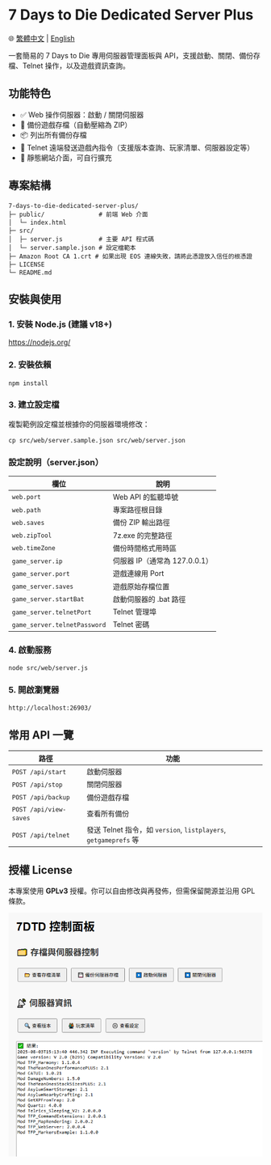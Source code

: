 # 7 Days to Die Dedicated Server Plus

🌐 [繁體中文](readme.md) | [English](readme.en.md)

一套簡易的 7 Days to Die 專用伺服器管理面板與 API，支援啟動、關閉、備份存檔、Telnet 操作，以及遊戲資訊查詢。

## 功能特色

- ✅ Web 操作伺服器：啟動 / 關閉伺服器
- 💾 備份遊戲存檔（自動壓縮為 ZIP）
- 📦 列出所有備份存檔
- 🧠 Telnet 遠端發送遊戲內指令（支援版本查詢、玩家清單、伺服器設定等）
- 📂 靜態網站介面，可自行擴充

## 專案結構

```
7-days-to-die-dedicated-server-plus/
├─ public/               # 前端 Web 介面
│  └─ index.html
├─ src/
│  ├─ server.js          # 主要 API 程式碼
│  └─ server.sample.json # 設定檔範本
├─ Amazon Root CA 1.crt # 如果出現 EOS 連線失敗，請將此憑證放入信任的根憑證
├─ LICENSE
└─ README.md
```

## 安裝與使用

### 1. 安裝 Node.js (建議 v18+)

https://nodejs.org/

### 2. 安裝依賴

```
npm install
```

### 3. 建立設定檔

複製範例設定檔並根據你的伺服器環境修改：

```
cp src/web/server.sample.json src/web/server.json
```

### 設定說明（server.json）

| 欄位 | 說明 |
|------|------|
| `web.port` | Web API 的監聽埠號 |
| `web.path` | 專案路徑根目錄 |
| `web.saves` | 備份 ZIP 輸出路徑 |
| `web.zipTool` | 7z.exe 的完整路徑 |
| `web.timeZone` | 備份時間格式用時區 |
| `game_server.ip` | 伺服器 IP（通常為 127.0.0.1） |
| `game_server.port` | 遊戲連線用 Port |
| `game_server.saves` | 遊戲原始存檔位置 |
| `game_server.startBat` | 啟動伺服器的 .bat 路徑 |
| `game_server.telnetPort` | Telnet 管理埠 |
| `game_server.telnetPassword` | Telnet 密碼 |

### 4. 啟動服務

```
node src/web/server.js
```

### 5. 開啟瀏覽器

```
http://localhost:26903/
```

## 常用 API 一覽

| 路徑 | 功能 |
|------|------|
| `POST /api/start` | 啟動伺服器 |
| `POST /api/stop` | 關閉伺服器 |
| `POST /api/backup` | 備份遊戲存檔 |
| `POST /api/view-saves` | 查看所有備份 |
| `POST /api/telnet` | 發送 Telnet 指令，如 `version`, `listplayers`, `getgameprefs` 等 |

## 授權 License

本專案使用 **GPLv3** 授權。你可以自由修改與再發佈，但需保留開源並沿用 GPL 條款。


![DEMO](demo.png)